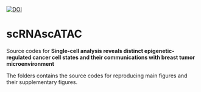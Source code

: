 [![DOI](https://zenodo.org/badge/678475435.svg)](https://zenodo.org/badge/latestdoi/678475435)
# scRNAscATAC
Source codes for **Single-cell analysis reveals distinct epigenetic-regulated cancer cell states and their communications with breast tumor microenvironment**

The folders contains the source codes for reproducing main figures and their supplementary figures.
